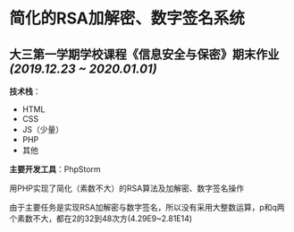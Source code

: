 # 简化的RSA加解密、数字签名系统
## 大三第一学期学校课程《信息安全与保密》期末作业 _(2019.12.23 ~ 2020.01.01)_

**技术栈**：
* HTML
* CSS
* JS（少量）
* PHP
* 其他

**主要开发工具**：PhpStorm

用PHP实现了简化（素数不大）的RSA算法及加解密、数字签名操作

由于主要任务是实现RSA加解密与数字签名，所以没有采用大整数运算，p和q两个素数不大，都在2的32到48次方(4.29E9~2.81E14)
